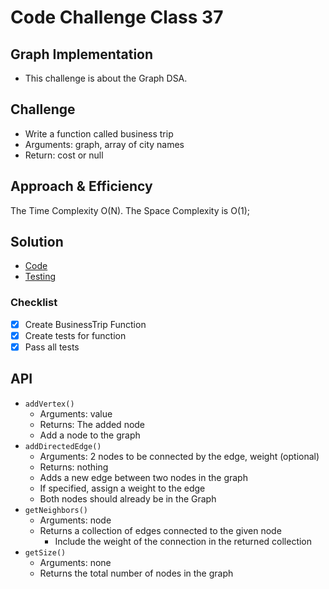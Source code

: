 # Code Challenge Class 37

## Graph Implementation

- This challenge is about the Graph DSA.

## Challenge

- Write a function called business trip
- Arguments: graph, array of city names
- Return: cost or null

## Approach & Efficiency

The Time Complexity  O(N).
The Space Complexity is O(1);

## Solution

- [Code](/javascript/401-code-challenges/graph-business-trip/index.js)
- [Testing](/javascript/401-code-challenges/graph-business-trip/__tests__/index.test.js)

### Checklist

- [x] Create BusinessTrip Function
- [x] Create tests for function
- [x] Pass all tests

## API

- `addVertex()`
  - Arguments: value
  - Returns: The added node
  - Add a node to the graph
- `addDirectedEdge()`
  - Arguments: 2 nodes to be connected by the edge, weight (optional)
  - Returns: nothing
  - Adds a new edge between two nodes in the graph
  - If specified, assign a weight to the edge
  - Both nodes should already be in the Graph
- `getNeighbors()`
  - Arguments: node
  - Returns a collection of edges connected to the given node
    - Include the weight of the connection in the returned collection
- `getSize()`
  - Arguments: none
  - Returns the total number of nodes in the graph